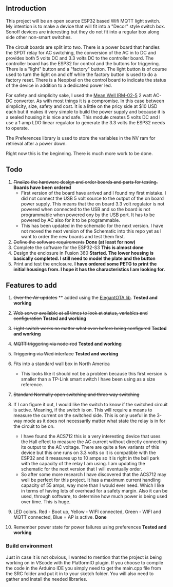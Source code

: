 ## Introduction
This project will be an open source ESP32 based Wifi MQTT light switch. My intention is to make a device that will fit into a "Decor" style switch box. Sonoff devices are interesting but they do not fit into a regular box along side other non-smart switches. 

The circuit boards are split into two. There is a power board that handles the SPDT relay for AC switching, the conversion of the AC in to DC and provides both 5 volts DC and 3.3 volts DC to the controller board. The controller board has the ESP32 for control and the buttons for triggering. There is a "light" button and a "factory" button. The light button is of course used to turn the light on and off while the factory button is used to do a factory reset. There is a Neopixel on the control board to indicate the status of the device in addition to a dedicated power led.

For safety and simplicity sake, I used the [Mean Well IRM-02-5](https://www.digikey.ca/en/products/detail/mean-well-usa-inc/IRM-02-5/7704628?s=N4IgTCBcDaIIwA4BsSC0BmADJgnKgcgCIgC6AvkA) 2 watt AC-DC converter. As with most things it is a compromise. In this case between simplicity, size, safety and cost. It is a little on the pricy side at $10 USD each but it makes it very simple to build the power supply and because it is a sealed housing it is nice and safe. This module creates 5 volts DC and I use a 1 amp LDO linear regulator to generate the 3.3 volts the ESP32 needs to operate.

The Preferences library is used to store the variables in the NV ram for retrieval after a power down.

Right now this is the beginning. There is much more work to be done.

## Todo
1. ~~Finalize the hardware design and order boards and parts for testing.~~ **Boards have been ordered**
    * First version of the board have arrived and I found my first mistake. I did not connect the USB 5 volt source to the output of the on board power supply. This means that the on board 3.3 volt regulator is not powered when connected to the USB and so the board is not programmable when powered ony by the USB port. It has to be powered by AC also for it to be programmable. 
    * This has been updated in the schematic for the next version. I have not moved the next version of the Schematic into this repo yet as I want to order the new boards and test them first.
2. ~~Define the software requirements~~ **Done (at least for now)**
3. Complete the software for the ESP32-S3 **This is almost done**
4. Design the enclosure in Fusion 360 **Started. The lower housing is basically completed. I still need to model the plate and the button**
5. Print and test the enclosure. **I have ordered some PETG to print the initial housings from. I hope it has the characteristics I am looking for.**

## Features to add
1. ~~Over the Air updates~~ ** added using the [ElegantOTA lib](https://github.com/ayushsharma82/ElegantOTA). **Tested and working**
2. ~~Web server available at all times to look at status, variables and configuration~~ **Tested and working**
3. ~~Light switch works no matter what even before being configured~~ **Tested and working**
4. ~~MQTT triggering via node-red~~ **Tested and working** 
5. ~~Triggering via Wed interface~~ **Tested and working**
6. Fits into a standard wall box in North America
    * This looks like it should not be a problem because this first version is smaller than a TP-Link smart switch I have been using as a size reference. 
7. ~~Standard Normally open switching and three way switching~~
8. If I can figure it out, I would like the switch to know if the switched circuit is active. Meaning, if the switch is on. This will require a means to measure the current on the switched side. This is only useful in the 3-way mode as it does not necessarily matter what state the relay is in for the circuit to be on.  
    * I have found the ACS712 this is a very interesting device that uses the Hall effect to measure the AC current without directly connecting its output to the AC voltage. There are quite a few variants of this device but this one runs on 3.3 volts so it is compatible with the ESP32 and it measures up to 10 amps so it is right in the ball park with the capacity of the relay I am using. I am updating the schematic for the next version that I will eventually order.  
    * So after some more research I have discovered that the ACS712 may well be perfect for this project. It has a maximum current handling capacity of 55 amps, way more than I would ever need. Which I like in terms of having lots of overhead for a safety margin. Also it can be used, through software, to determine how much power is being used over time. This is huge.

9. LED colors. Red - Boot up, Yellow - WIFI connected, Green - WIFI and MQTT connected, Blue = AP is active. **Done**
10. Remember power state for power failures using preferences **Tested and working**

### Build environment
Just in case it is not obvious, I wanted to mention that the project is being working on in VScode with the PlatformIO plugin. If you choose to compile the code in the Arduino IDE you simply need to get the main.cpp file from the SRC folder and put it in to your sketch folder. You will also need to gather and install the needed libraries.
